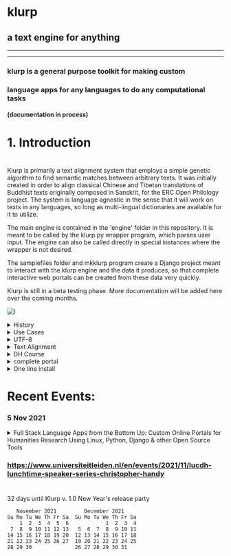 # klurp

## a text engine for anything

***

***

### klurp is a general purpose toolkit for making custom
### language apps for any languages to do any computational tasks
#### (documentation in process)

#
# 1. Introduction
#

Klurp is primarily a text alignment system that employs a simple genetic algorithm to find semantic matches between arbitrary texts. It was initially created in order to align classical Chinese and Tibetan translations of Buddhist texts originally composed in Sanskrit, for the ERC Open Philology project. The system is language agnostic in the sense that it will work on texts in any languages, so long as multi-lingual dictionaries are available for it to utilize.

The main engine is contained in the 'engine' folder in this repository. It is meant to be called by the klurp.py wrapper program, which parses user input. The engine can also be called directly in special instances where the wrapper is not desired.

The samplefiles folder and mkklurp program create a Django project meant to interact with the klurp engine and the data it produces, so that complete interactive web portals can be created from these data very quickly.

Klurp is still in a beta testing phase. More documentation will be added here over the coming months.

![i](https://openphilology.eu/media/pages/news/524279882-1558970201/newsdatech2019.05.png)


<details><summary>History</summary>

Klurp began as the successor to my simple n-grams extraction program, aks.
That program was lacking a user interface as well as other features that
became desirable as I continued to explore patterns in texts.

</details>

<details><summary>Use Cases</summary>

Klurp was initially created with a specific need for locating and
interacting with text patterns in Sanskrit, Tibetan and Chinese
Buddhist texts.

</details>

<details><summary>UTF-8</summary>

:joy:

</details>

<details>
<summary>Text Alignment</summary>

+ Text Alignment
    + example 1
    + example 2
+ Text Alignment 2

</details>

<details><summary>DH Course</summary>

course week by week
+ Week 1
    + https://dhlinguistics.com/
    + ssh
+ Week 2
    + bash
+ Week 3
    + example 1
    + example 2
+ Week 4
    + example 1
    + example 2
+ Week 5
    + example 1
    + example 2
+ Week 6
    + example 1
    + example 2
+ Week 7
    + example 1
    + example 2
+ Week 8
    + example 1
    + example 2
+ Week 9
    + example 1
    + example 2
+ Week 10
    + example 1
    + example 2
+ Week 11
    + example 1
    + example 2
+ Week 12
    + example 1
    + example 2
+ Week 13
    + example 1
    + example 2


</details>

<details><summary>complete portal</summary>

10 second portal

</details>

<details><summary>One line install</summary>

install command placeholder

    git clone https://github.com/handyc/klurp.git

    ln -s ~/klurp/mkklurp.py ~/scripts/mkklurp

    chmod 700 ~/klurp/mkklurp.py

    pip3 install sh

    mkklurp [environment] [project] [app]

    mkklurp [environment] [project]

    mkklurp [environment]

</details>

# Recent Events:
### 5 Nov 2021
<details><summary>Full Stack Language Apps from the Bottom Up: Custom Online Portals for Humanities Research Using Linux, Python, Django & other Open Source Tools
</summary>

![LUCDH](https://openphilology.eu/media/pages/partners/1327078252-1625255917/lucdhweb.png)
Join us for the LUCDH lunchtime talk presented by Dr. Christopher Handy  on Wednesday, 3 November at 12:00 – 13:00.

Location: on-campus in the Digital Lab P.J. Veth 1.07 or online via Kaltura Live Rooms. 

Christopher Handy will provide an overview of the major components he uses in his Digital Humanities course at Leiden University, ‘Constructing Digital Language Toolkits’. Now in its fourth iteration, the course helps bridge the gap between traditional humanities language research and web technologies.

Students with no prior background in software design learn to combine general purpose computing resources to create professional quality language toolkits for their specific research needs. Past projects created for the course include online multilingual dictionaries, language tagging engines, educational games, and various other useful applications.

This system places an emphasis on practical methods for bringing existing research projects to the digital realm quickly and easily. The modular design of this stack is especially useful for creating and maintaining dynamic solutions for low resource languages, for which specialized software is often limited or unavailable within the mainstream market.

To Register: Please email: lucdh@hum.leidenuniv.nl 
We very much hope that you can join this live event in the Digital Lab in P.J. Veth 1.07.  However, we will also be live-streaming on Kaltura, so please let us know if you will be attending in person or would like Kaltura Live Room login details.

</details>


### https://www.universiteitleiden.nl/en/events/2021/11/lucdh-lunchtime-speaker-series-christopher-handy
#


 32 days until Klurp v. 1.0 New Year's release party

````
   November 2021         December 2021      
Su Mo Tu We Th Fr Sa  Su Mo Tu We Th Fr Sa  
    1  2  3  4  5  6            1  2  3  4  
 7  8  9 10 11 12 13   5  6  7  8  9 10 11  
14 15 16 17 18 19 20  12 13 14 15 16 17 18  
21 22 23 24 25 26 27  19 20 21 22 23 24 25  
28 29 30              26 27 28 29 30 31     
                                            
